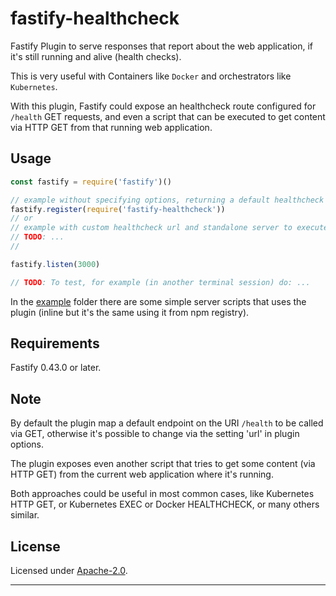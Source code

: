 # fastify-healthcheck

Fastify Plugin to serve responses that report about the web application,
if it's still running and alive (health checks).

This is very useful with Containers like `Docker`
and orchestrators like `Kubernetes`.

With this plugin, Fastify could expose an healthcheck route configured
for `/health` GET requests, and even a script that can be executed to get
content via HTTP GET from that running web application.


## Usage

```js
const fastify = require('fastify')()

// example without specifying options, returning a default healthcheck route mapped to '/health' that only reply to GET request
fastify.register(require('fastify-healthcheck'))
// or
// example with custom healthcheck url and standalone server to execute
// TODO: ...
//

fastify.listen(3000)

// TODO: To test, for example (in another terminal session) do: ...
```

In the [example](./example/) folder there are some simple server scripts that uses the plugin (inline but it's the same using it from npm registry).


## Requirements

Fastify 0.43.0 or later.


## Note

By default the plugin map a default endpoint on the URI `/health` to be called via GET, otherwise it's possible to change via the setting 'url' in plugin options.

The plugin exposes even another script that tries to get some content (via HTTP GET) from the current web application where it's running.

Both approaches could be useful in most common cases, like Kubernetes HTTP GET, or Kubernetes EXEC or Docker HEALTHCHECK, or many others similar.



## License

Licensed under [Apache-2.0](./LICENSE).

----
